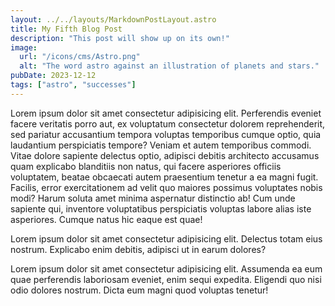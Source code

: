 ```yaml
---
layout: ../../layouts/MarkdownPostLayout.astro
title: My Fifth Blog Post
description: "This post will show up on its own!"
image:
  url: "/icons/cms/Astro.png"
  alt: "The word astro against an illustration of planets and stars."
pubDate: 2023-12-12
tags: ["astro", "successes"]
---
```


Lorem ipsum dolor sit amet consectetur adipisicing elit. Perferendis eveniet facere veritatis porro aut, ex voluptatum consectetur dolorem reprehenderit, sed pariatur accusantium tempora voluptas temporibus cumque optio, quia laudantium perspiciatis tempore? Veniam et autem temporibus commodi. Vitae dolore sapiente delectus optio, adipisci debitis architecto accusamus quam explicabo blanditiis non natus, qui facere asperiores officiis voluptatem, beatae obcaecati autem praesentium tenetur a ea magni fugit. Facilis, error exercitationem ad velit quo maiores possimus voluptates nobis modi? Harum soluta amet minima aspernatur distinctio ab! Cum unde sapiente qui, inventore voluptatibus perspiciatis voluptas labore alias iste asperiores. Cumque natus hic eaque est quae!

Lorem ipsum dolor sit amet consectetur adipisicing elit. Delectus totam eius nostrum. Explicabo enim debitis, adipisci ut in earum dolores?

Lorem ipsum dolor sit amet consectetur adipisicing elit. Assumenda ea eum quae perferendis laboriosam eveniet, enim sequi expedita. Eligendi quo nisi odio dolores nostrum. Dicta eum magni quod voluptas tenetur!
